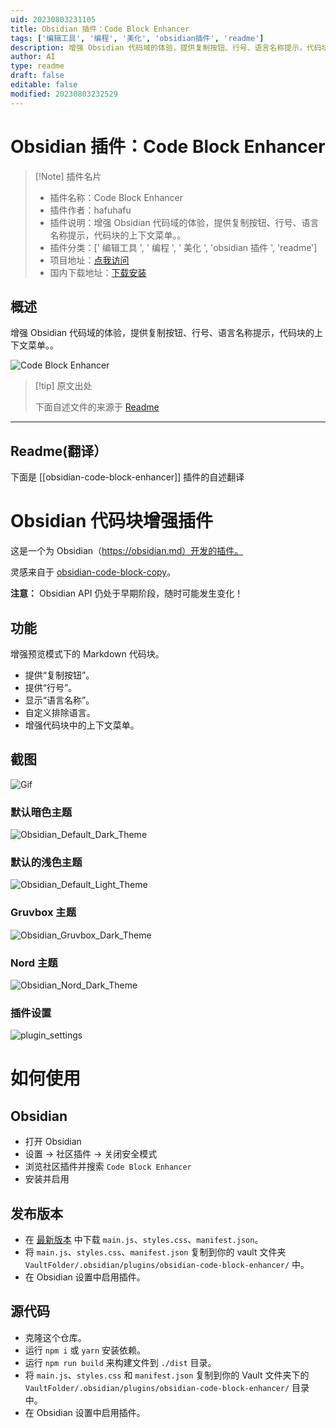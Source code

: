 ```yaml
---
uid: 20230803231105
title: Obsidian 插件：Code Block Enhancer
tags: ['编辑工具', '编程', '美化', 'obsidian插件', 'readme']
description: 增强 Obsidian 代码域的体验，提供复制按钮、行号、语言名称提示，代码块的上下文菜单。。
author: AI
type: readme
draft: false
editable: false
modified: 20230803232529
---
```


# Obsidian 插件：Code Block Enhancer

> [!Note] 插件名片
> - 插件名称：Code Block Enhancer
> - 插件作者：hafuhafu
> - 插件说明：增强 Obsidian 代码域的体验，提供复制按钮、行号、语言名称提示，代码块的上下文菜单。。
> - 插件分类：[' 编辑工具 ', ' 编程 ', ' 美化 ', 'obsidian 插件 ', 'readme']
> - 项目地址：[点我访问](https://github.com/nyable/obsidian-code-block-enhancer)
> - 国内下载地址：[下载安装](https://pkmer.cn/products/plugin/pluginMarket/?obsidian-code-block-enhancer)

## 概述

增强 Obsidian 代码域的体验，提供复制按钮、行号、语言名称提示，代码块的上下文菜单。。

![Code Block Enhancer](https://cdn.pkmer.cn/covers/obsidian-code-block-enhancer.png!pkmer)

> [!tip] 原文出处
>
>下面自述文件的来源于 [Readme](https://ghproxy.net/https://raw.githubusercontent.com/nyable/obsidian-code-block-enhancer/master/README.md)
>

---

## Readme(翻译）

下面是 [[obsidian-code-block-enhancer]] 插件的自述翻译

# Obsidian 代码块增强插件

这是一个为 Obsidian（<https://obsidian.md）开发的插件。>

灵感来自于 [obsidian-code-block-copy](https://github.com/jdbrice/obsidian-code-block-copy)。

**注意：** Obsidian API 仍处于早期阶段，随时可能发生变化！

## 功能

增强预览模式下的 Markdown 代码块。

* 提供“复制按钮”。
* 提供“行号”。
* 显示“语言名称”。
* 自定义排除语言。
* 增强代码块中的上下文菜单。

## 截图

![Gif](https://github.com/nyable/obsidian-code-block-enhancer/blob/master/screenshot/GIF.gif?raw=true)

### 默认暗色主题

![Obsidian_Default_Dark_Theme](https://github.com/nyable/obsidian-code-block-enhancer/blob/master/screenshot/Obsidian_Default_Dark_Theme.png?raw=true)

### 默认的浅色主题

![Obsidian_Default_Light_Theme](https://github.com/nyable/obsidian-code-block-enhancer/blob/master/screenshot/Obsidian_Default_Light_Theme.png?raw=true)

### Gruvbox 主题

![Obsidian_Gruvbox_Dark_Theme](https://github.com/nyable/obsidian-code-block-enhancer/blob/master/screenshot/Obsidian_Gruvbox_Dark_Theme.png?raw=true)

### Nord 主题

![Obsidian_Nord_Dark_Theme](https://github.com/nyable/obsidian-code-block-enhancer/blob/master/screenshot/Obsidian_Nord_Dark_Theme.png?raw=true)

### 插件设置

![plugin_settings](https://github.com/nyable/obsidian-code-block-enhancer/blob/master/screenshot/plugin_settings.png?raw=true)

# 如何使用

## Obsidian

- 打开 Obsidian
- 设置 -> 社区插件 -> 关闭安全模式
- 浏览社区插件并搜索 `Code Block Enhancer`
- 安装并启用

## 发布版本

- 在 [最新版本](https://github.com/nyable/obsidian-code-block-enhancer/releases/latest) 中下载 `main.js`、`styles.css`、`manifest.json`。
- 将 `main.js`、`styles.css`、`manifest.json` 复制到你的 vault 文件夹 `VaultFolder/.obsidian/plugins/obsidian-code-block-enhancer/` 中。
- 在 Obsidian 设置中启用插件。

## 源代码

- 克隆这个仓库。
- 运行 `npm i` 或 `yarn` 安装依赖。
- 运行 `npm run build` 来构建文件到 `./dist` 目录。
- 将 `main.js`、`styles.css` 和 `manifest.json` 复制到你的 Vault 文件夹下的 `VaultFolder/.obsidian/plugins/obsidian-code-block-enhancer/` 目录中。
- 在 Obsidian 设置中启用插件。



